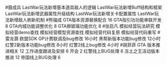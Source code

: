 #聂成兵 
LastWar玩法新增基本道具敌人的逻辑
LastWar玩法新增Buff结构和框架
LastWar玩法新增武器属性升级结构
LastWar玩法新增关卡配置属性
LastWar玩法新增敌人刷新机制
#熊福成 
GTA版本资源替换配合                                              16
GTA指引功功能串联开发                                           8
GTA内城功能调整优化                                               8
GTA擦玻璃功能优化                                                   8
#张启凡 
模拟经营玩法研究
模拟经营demo查找
模拟经营模型资源查找
模拟经营代码复原
模拟经营代码重写
#雷龙灏 
欧盟SDK GP计费联调及bug修改  16小时
黑帮新版本功能bug修改  12小时 
红警2新版本功能bug修改 8小时
红警2线上bug修改  4小时
#胡菲菲 
GTA 版本推进相关 12
工作进度跟进及安排   6
开会 2
红警线上BUG处理     6
冻土之王活动版本推进 12
帝国线上BUG处理      6
